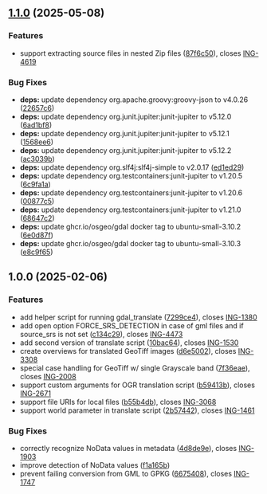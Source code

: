 ## [1.1.0](https://github.com/wetransform-os/conversion-gdal/compare/v1.0.0...v1.1.0) (2025-05-08)

### Features

* support extracting source files in nested Zip files ([87f6c50](https://github.com/wetransform-os/conversion-gdal/commit/87f6c503ea9e2182bda00d913a3acba6d85d6c76)), closes [ING-4619](https://wetransform.atlassian.net/browse/ING-4619)

### Bug Fixes

* **deps:** update dependency org.apache.groovy:groovy-json to v4.0.26 ([22657c6](https://github.com/wetransform-os/conversion-gdal/commit/22657c6a244bb23827afc6c7836688d10bddddc2))
* **deps:** update dependency org.junit.jupiter:junit-jupiter to v5.12.0 ([6ad1bf8](https://github.com/wetransform-os/conversion-gdal/commit/6ad1bf8d4e1058387573fd371c8f8a8d62a21ac0))
* **deps:** update dependency org.junit.jupiter:junit-jupiter to v5.12.1 ([1568ee6](https://github.com/wetransform-os/conversion-gdal/commit/1568ee6ac98de2f0c5c25b1e672307729b7e2ea8))
* **deps:** update dependency org.junit.jupiter:junit-jupiter to v5.12.2 ([ac3039b](https://github.com/wetransform-os/conversion-gdal/commit/ac3039b9f2e0f04727755cc90c6bff775f158ac8))
* **deps:** update dependency org.slf4j:slf4j-simple to v2.0.17 ([ed1ed29](https://github.com/wetransform-os/conversion-gdal/commit/ed1ed296321717c7a1f4e37039987e53eec34801))
* **deps:** update dependency org.testcontainers:junit-jupiter to v1.20.5 ([6c9fa1a](https://github.com/wetransform-os/conversion-gdal/commit/6c9fa1a07a1073cb77df446239d6ba6b4ae541b1))
* **deps:** update dependency org.testcontainers:junit-jupiter to v1.20.6 ([00877c5](https://github.com/wetransform-os/conversion-gdal/commit/00877c5b80a275ffd3f6c5e8365ac1e2339085d2))
* **deps:** update dependency org.testcontainers:junit-jupiter to v1.21.0 ([68647c2](https://github.com/wetransform-os/conversion-gdal/commit/68647c210fd4be027e1491dd875c2b01072866ce))
* **deps:** update ghcr.io/osgeo/gdal docker tag to ubuntu-small-3.10.2 ([6e0d87f](https://github.com/wetransform-os/conversion-gdal/commit/6e0d87fa4c2544fe091a4f87f95878fae010422a))
* **deps:** update ghcr.io/osgeo/gdal docker tag to ubuntu-small-3.10.3 ([e8c9f65](https://github.com/wetransform-os/conversion-gdal/commit/e8c9f658cf8d96d6cb80c1c25d5c8e86be91d64f))

## 1.0.0 (2025-02-06)

### Features

* add helper script for running gdal_translate ([7299ce4](https://github.com/wetransform-os/conversion-gdal/commit/7299ce4ff11ad1a1f2bb41c8d4a25fe9ff08c007)), closes [ING-1380](https://wetransform.atlassian.net/browse/ING-1380)
* add open option FORCE_SRS_DETECTION in case of gml files and if source_srs is not set ([c134c29](https://github.com/wetransform-os/conversion-gdal/commit/c134c2986922b00440b66473acf1ed5613baf277)), closes [ING-4473](https://wetransform.atlassian.net/browse/ING-4473)
* add second version of translate script ([10bac64](https://github.com/wetransform-os/conversion-gdal/commit/10bac64b2143529dbad289ceca48e9e27d8f323f)), closes [ING-1530](https://wetransform.atlassian.net/browse/ING-1530)
* create overviews for translated GeoTiff images ([d6e5002](https://github.com/wetransform-os/conversion-gdal/commit/d6e50022d6193f07abd039676edf8d29edff19c0)), closes [ING-3308](https://wetransform.atlassian.net/browse/ING-3308)
* special case handling for GeoTiff w/ single Grayscale band ([7f36eae](https://github.com/wetransform-os/conversion-gdal/commit/7f36eaee7580407faf0856b4d9d064aca1e343d3)), closes [ING-2008](https://wetransform.atlassian.net/browse/ING-2008)
* support custom arguments for OGR translation script ([b59413b](https://github.com/wetransform-os/conversion-gdal/commit/b59413bdb07d9c26e4d58d65eb31e88bb7a0d393)), closes [ING-2671](https://wetransform.atlassian.net/browse/ING-2671)
* support file URIs for local files ([b55b4db](https://github.com/wetransform-os/conversion-gdal/commit/b55b4dbb84830972067a58f478b21e5ece9f5102)), closes [ING-3068](https://wetransform.atlassian.net/browse/ING-3068)
* support world parameter in translate script ([2b57442](https://github.com/wetransform-os/conversion-gdal/commit/2b57442c7a73c7801bdf01fea03c2dd2923f558d)), closes [ING-1461](https://wetransform.atlassian.net/browse/ING-1461)

### Bug Fixes

* correctly recognize NoData values in metadata ([4d8de9e](https://github.com/wetransform-os/conversion-gdal/commit/4d8de9e377ad02492d59306f99ef07837a43a84a)), closes [ING-1903](https://wetransform.atlassian.net/browse/ING-1903)
* improve detection of NoData values ([f1a165b](https://github.com/wetransform-os/conversion-gdal/commit/f1a165bce47fd29410f03317b334aefd4aafa3c6))
* prevent failing conversion from GML to GPKG ([6675408](https://github.com/wetransform-os/conversion-gdal/commit/66754080b9dabfcd6c03a1d43eba9d717ff5be8b)), closes [ING-1747](https://wetransform.atlassian.net/browse/ING-1747)
